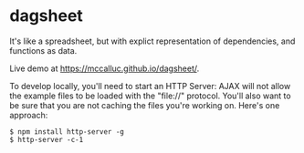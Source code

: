 # dagsheet
It's like a spreadsheet, but with explict representation of dependencies, and functions as data.

Live demo at https://mccalluc.github.io/dagsheet/.

To develop locally, you'll need to start an HTTP Server: AJAX will not allow the example files
to be loaded with the "file://" protocol. You'll also want to be sure that you are not
caching the files you're working on. Here's one approach:

```
$ npm install http-server -g
$ http-server -c-1
```
